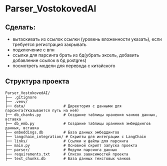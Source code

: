 # Parser_VostokovedAI

## Сделать:
- вытаскивать из ссылок ссылки (уровень вложенности указать), если требуется регистрация закрывать
- подключение с впн
- ссылки для парсинга брать из бд(убрать эксель, добавить добавление ссылок в бд postgres)
- посмотреть модели для перевода с китайского

## Структура проекта
```
Parser_VostokovedAI/
├── .gitignore            
├── .venv/                
├── data/                 # Директория с данными для парсинга(Указывается путь на неё)
├── db_chanks.py          # Создание таблицы хранения чанков данных, вставка
├── db_emb.py             # Создание таблицы хранения эмбеддингов данных, вставка
├── embeddings.db         # База данных эмбеддингов
├── langchain_integration/ # Скрипты для интеграции с LangChain
├── links/                # Ссылки и файлы для парсинга
├── main.py               # Основной скрипт запуска проекта
├── parser/               # Модули парсинга данных
├── requirements.txt      # Список зависимостей проекта
├── text_chunks.db        # База данных текстовых чанков
